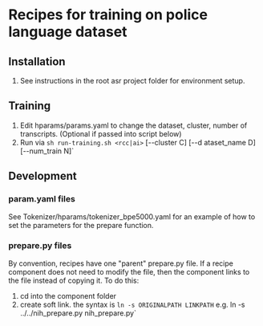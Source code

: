 # Recipes for training on police language dataset

## Installation
1. See instructions in the root asr project folder for environment setup.

## Training
1. Edit hparams/params.yaml to change the dataset, cluster, number of transcripts.
    (Optional if passed into script below)
2. Run via `sh run-training.sh <rcc|ai>`<path to train.py> <path to hparams.yaml> [--cluster C] [--d
ataset_name D] [--num_train N]`

## Development
### param.yaml files
See Tokenizer/hparams/tokenizer\_bpe5000.yaml for an example of how to set the parameters for the prepare function. 
### prepare.py files
By convention, recipes have one "parent" prepare.py file. If a recipe component does not need to modify the file, then the component links to the file instead of copying it. To do this:
1. cd into the component folder
2. create soft link. the syntax is `ln -s ORIGINALPATH LINKPATH` e.g. ln -s ../../nih\_prepare.py nih\_prepare.py`



 
